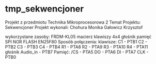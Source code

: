 # tmp_sekwencjoner

Projekt z przedmiotu Technika Mikroprocesorowa 2
Temat Projektu:
  Sekwencjoner
Projekt wykonali:
  Chohura Monika
  Gałowicz Krzysztof

wykorzystane zasoby:
  FRDM-KL05
  macierz klawiszy 4x4
  głośnik
  pamięć SPI NOR FLASH EN25F80
Sposób połączenia:
  klawisze:
    C1 - PTB1
    C2 - PTB2
    C3 - PTB3
    C4 - PTB4
    R1 - PTA8
    R2 - PTA9
    R3 - PTA10
    R4 - PTA11
  głośnik 
    Audio_in - PTB7
  Pamięć:
    /CS - PTA5
    DO - PTA6
    DI - PTA7
    CLK - PTB0
    
